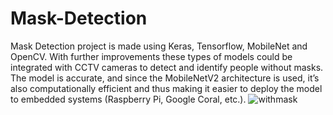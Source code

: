 # Mask-Detection
Mask Detection project is made using Keras, Tensorflow, MobileNet and OpenCV. With further improvements these types of models could be integrated with CCTV cameras to detect and identify people without masks. The model is accurate, and since the MobileNetV2 architecture is used, it’s also computationally efficient and thus making it easier to deploy the model to embedded systems (Raspberry Pi, Google Coral, etc.).
![withmask](https://user-images.githubusercontent.com/63554189/94264089-b3ac3f80-ff53-11ea-9947-60cf57fc1425.png)
